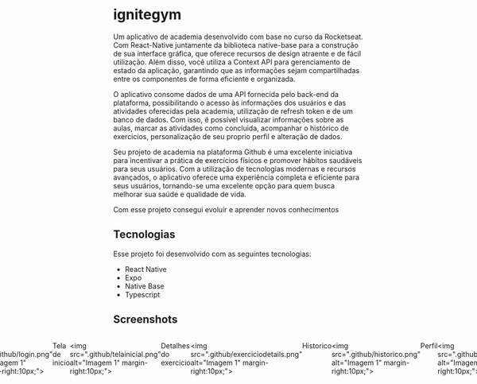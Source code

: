 # ignitegym
Um aplicativo de academia desenvolvido com base no curso da Rocketseat. Com React-Native juntamente da biblioteca native-base para a construção de sua interface gráfica, que oferece recursos de design atraente e de fácil utilização. Além disso, você utiliza a Context API para gerenciamento de estado da aplicação, garantindo que as informações sejam compartilhadas entre os componentes de forma eficiente e organizada.

O aplicativo consome dados de uma API fornecida pelo back-end da plataforma, possibilitando o acesso às informações dos usuários e das atividades oferecidas pela academia, utilização de refresh token e de um banco de dados. Com isso, é possível visualizar informações sobre as aulas, marcar as atividades como concluida, acompanhar o histórico de exercicios, personalização de seu proprio perfil e alteração de dados.

Seu projeto de academia na plataforma Github é uma excelente iniciativa para incentivar a prática de exercícios físicos e promover hábitos saudáveis para seus usuários. Com a utilização de tecnologias modernas e recursos avançados, o aplicativo oferece uma experiência completa e eficiente para seus usuários, tornando-se uma excelente opção para quem busca melhorar sua saúde e qualidade de vida.

Com esse projeto consegui evoluir e aprender novos conhecimentos

## Tecnologias

Esse projeto foi desenvolvido com as seguintes tecnologias:

- React Native
- Expo
- Native Base
- Typescript

## Screenshots

<div style="display:flex; justify-content: center;">

  Login
  
  <img src=".github/login.png" alt="Imagem 1" margin-right:10px;">
  
  Tela de inicio
  
  <img src=".github/telainicial.png" alt="Imagem 1" margin-right:10px;">
  
  Detalhes do exercicio
  
  <img src=".github/exerciciodetails.png" alt="Imagem 1" margin-right:10px;">
  
  Historico
  
  <img src=".github/historico.png" alt="Imagem 1" margin-right:10px;">
  
  Perfil
  
  <img src=".github/profile.png" alt="Imagem 1" margin-right:10px;">
</div>
